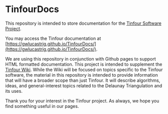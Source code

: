 # TinfourDocs

This repository is intended to store documentation for the [Tinfour Software Project](https://github.com/gwlucastrig/Tinfour).

You may access the Tinfour documentation at [https://gwlucastrig.github.io/TinfourDocs/](https://gwlucastrig.github.io/TinfourDocs/).

We are using this repository in conjunction with Github pages to support HTML formatted
documentation. This project is intended to supplement the [Tinfour Wiki](https://github.com/gwlucastrig/Tinfour/wiki).
While the Wiki will be focused on topics specific to the Tinfour software,
the material in this repository is intended to provide information that
will have a broader scope than just Tinfour. It will describe algorithms,
ideas, and general-interest topics related to the Delaunay Triangulation
and its uses.

Thank you for your interest in the Tinfour project. As always, we hope
you find something useful in our pages.

